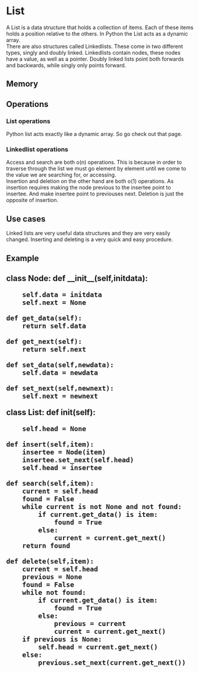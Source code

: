 <h1> List</h1>
<p1> A List is a data structure that holds a collection of items. Each of these items holds a position relative to the others. In Python the List acts as a dynamic array.<br/>
  There are also structures called Linkedlists. These come in two different types, singly and doubly linked. Linkedlists contain nodes, these nodes have a value, as well as a pointer. Doubly linked lists point both forwards and backwards, while singly only points forward.  </p1>
<h2> Memory </h2>
<h2>Operations</h2>
<h3> List operations </h3>
<p1> Python list acts exactly like a dynamic array. So go check out that page. <br/>
<h3> Linkedlist operations </h3>
<p1>Access and search are both o(n) operations. This is because in order to traverse through the list we must go element by element until we come to the value we are searching for, or accessing. <br/> Insertion and deletion on the other hand are both o(1) operations. As insertion requires making the node previous to the insertee point to insertee. And make insertee point to previouses next. Deletion is just the opposite of insertion. </p1>
<h2>Use cases</h2>
<p1> Linked lists are very useful data structures and they are very easily changed. Inserting and deleting is a very quick and easy procedure. </p1>
<h2> Example<h2>
  <p1>
class Node:
    def __init__(self,initdata):
    
        self.data = initdata 
        self.next = None 

    def get_data(self): 
        return self.data

    def get_next(self):
        return self.next

    def set_data(self,newdata):
        self.data = newdata

    def set_next(self,newnext):
        self.next = newnext
class List:
    def __init__(self):
        
        self.head = None
        
    def insert(self,item):
        insertee = Node(item)
        insertee.set_next(self.head)
        self.head = insertee

    def search(self,item):
        current = self.head
        found = False
        while current is not None and not found:
            if current.get_data() is item:
                found = True
            else:
                current = current.get_next()
        return found

    def delete(self,item):
        current = self.head
        previous = None
        found = False
        while not found:
            if current.get_data() is item:
                found = True
            else:
                previous = current
                current = current.get_next()
        if previous is None:
            self.head = current.get_next()
        else:
            previous.set_next(current.get_next())
            

